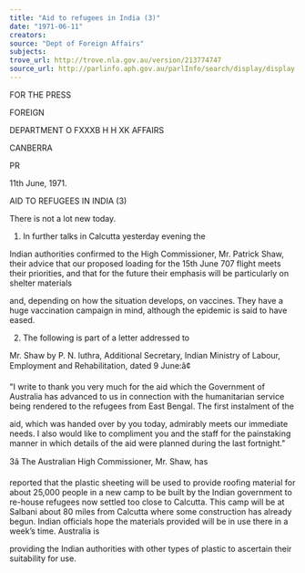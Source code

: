 ```yaml
---
title: "Aid to refugees in India (3)"
date: "1971-06-11"
creators:
source: "Dept of Foreign Affairs"
subjects:
trove_url: http://trove.nla.gov.au/version/213774747
source_url: http://parlinfo.aph.gov.au/parlInfo/search/display/display.w3p;query=Id%3A%22media/pressrel/HPR05000245%22
---
```


 FOR THE PRESS

 FOREIGN

 DEPARTMENT O FXXXB H H XK  AFFAIRS 

 CANBERRA

 PR

 11th June, 1971.

 AID TO REFUGEES IN INDIA (3)

 There is not a lot new today.

 1. In further talks in Calcutta yesterday evening the 

 Indian authorities confirmed to the High Commissioner, Mr. Patrick Shaw, their advice that our proposed loading for the  15th June 707 flight meets their priorities, and that for the  future their emphasis will be particularly on shelter materials 

 and, depending on how the situation develops, on vaccines. They have a huge vaccination campaign in mind, although the  epidemic is said to have eased.

 2. The following is part of a letter addressed to 

 Mr. Shaw by P. N. luthra, Additional Secretary, Indian  Ministry of Labour, Employment and Rehabilitation, dated  9 June:â¢

 "I write to thank you very much for the aid which the  Government of Australia has advanced to us in connection  with the humanitarian service being rendered to the  refugees from East Bengal. The first instalment of the 

 aid, which was handed over by you today, admirably meets  our immediate needs. I also would like to compliment  you and the staff for the painstaking manner in which  details of the aid were planned during the last fortnight."

 3â The Australian High Commissioner, Mr. Shaw, has

 reported that the plastic sheeting will be used to provide  roofing material for about 25,000 people in a new camp to be  built by the Indian government to re-house refugees now  settled too close to Calcutta. This camp will be at Salbani  about 80 miles from Calcutta where some construction has  already begun. Indian officials hope the materials provided  will be in use there in a week’s time. Australia is 

 providing the Indian authorities with other types of plastic  to ascertain their suitability for use.

